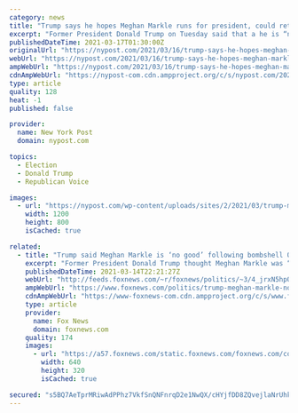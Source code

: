 ```yaml
---
category: news
title: "Trump says he hopes Meghan Markle runs for president, could return him to White House"
excerpt: "Former President Donald Trump on Tuesday said that a he is “not a fan” of Meghan Markle but that he hopes she launches her rumored 2024 presidential run. Trump was asked in a Fox News ..."
publishedDateTime: 2021-03-17T01:30:00Z
originalUrl: "https://nypost.com/2021/03/16/trump-says-he-hopes-meghan-markle-runs-for-president-in-2024/"
webUrl: "https://nypost.com/2021/03/16/trump-says-he-hopes-meghan-markle-runs-for-president-in-2024/"
ampWebUrl: "https://nypost.com/2021/03/16/trump-says-he-hopes-meghan-markle-runs-for-president-in-2024/amp/"
cdnAmpWebUrl: "https://nypost-com.cdn.ampproject.org/c/s/nypost.com/2021/03/16/trump-says-he-hopes-meghan-markle-runs-for-president-in-2024/amp/"
type: article
quality: 128
heat: -1
published: false

provider:
  name: New York Post
  domain: nypost.com

topics:
  - Election
  - Donald Trump
  - Republican Voice

images:
  - url: "https://nypost.com/wp-content/uploads/sites/2/2021/03/trump-markle-1.jpg?quality=90&strip=all&w=1200"
    width: 1200
    height: 800
    isCached: true

related:
  - title: "Trump said Meghan Markle is ‘no good’ following bombshell Oprah interview"
    excerpt: "Former President Donald Trump thought Meghan Markle was “no good” following her bombshell interview with Oprah Winfrey last week but felt publicly saying so would cause the sort of backlash experienced by British TV host Piers Morgan after he openly criticized the Duchess of Sussex, according to a former"
    publishedDateTime: 2021-03-14T22:21:27Z
    webUrl: "http://feeds.foxnews.com/~r/foxnews/politics/~3/4_jrxN5hpQY/trump-meghan-markle-no-good-following-bombshell-oprah-interview"
    ampWebUrl: "https://www.foxnews.com/politics/trump-meghan-markle-no-good-following-bombshell-oprah-interview.amp"
    cdnAmpWebUrl: "https://www-foxnews-com.cdn.ampproject.org/c/s/www.foxnews.com/politics/trump-meghan-markle-no-good-following-bombshell-oprah-interview.amp"
    type: article
    provider:
      name: Fox News
      domain: foxnews.com
    quality: 174
    images:
      - url: "https://a57.foxnews.com/static.foxnews.com/foxnews.com/content/uploads/2021/03/640/320/Trump-Markle.png?ve=1&tl=1"
        width: 640
        height: 320
        isCached: true

secured: "s5BQ7AeTprMRiwAdPPhz7VkfSnQNFnrqD2e1NwQX/cHYjfDD8ZQvejlaNrUhk12rbaM7Ds64SU2QU1XRNNFMI7Tk/FcHfAMztU5xms+QcJYKeHLUmJ7QXdth6FCgfSqKxWX92l/5In1pPhzl1Qkz3/PJxtOuamnXP43NwsLpJqRVMBOGXgvRJu2Atezs13mYNntJGQN8eDFyH2wL7SM7G+hGUetUVaT4CDt++e3HM4QbjVkBxgpCT7rBaB1+z2WJkQ1jplmPxx8zpl7uNa033ZeaQZrvbsXLGVKIl8Rw5pl0NE/S//+5cbjIpg6lE2iDDR99f1o53siL+mndh7OP4aYD8VYycJsXzsZpkTbGAqU=;JTGb5AzObCxyt1TzUO0lhA=="
---
```


